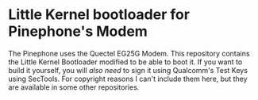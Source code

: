 # Little Kernel bootloader for Pinephone's Modem

The Pinephone uses the Quectel EG25G Modem.
This repository contains the Little Kernel Bootloader modified to be able to boot it.
If you want to build it yourself, you will _also need_ to sign it using Qualcomm's Test Keys using SecTools. For copyright reasons I can't include them here, but they are available in some other repositories.


